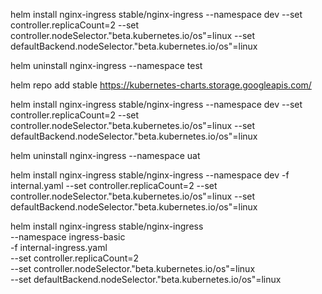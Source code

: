 helm install nginx-ingress stable/nginx-ingress --namespace dev \--set controller.replicaCount=2 \--set controller.nodeSelector."beta\.kubernetes\.io/os"=linux \--set defaultBackend.nodeSelector."beta\.kubernetes\.io/os"=linux

helm uninstall nginx-ingress --namespace test

helm repo add stable https://kubernetes-charts.storage.googleapis.com/

helm install nginx-ingress stable/nginx-ingress --namespace dev  --set controller.replicaCount=2 --set controller.nodeSelector."beta\.kubernetes\.io/os"=linux --set defaultBackend.nodeSelector."beta\.kubernetes\.io/os"=linux

helm uninstall nginx-ingress --namespace uat


helm install nginx-ingress stable/nginx-ingress --namespace dev -f internal.yaml --set controller.replicaCount=2 --set controller.nodeSelector."beta\.kubernetes\.io/os"=linux --set defaultBackend.nodeSelector."beta\.kubernetes\.io/os"=linux

helm install nginx-ingress stable/nginx-ingress \
    --namespace ingress-basic \
    -f internal-ingress.yaml \
    --set controller.replicaCount=2 \
    --set controller.nodeSelector."beta\.kubernetes\.io/os"=linux \
    --set defaultBackend.nodeSelector."beta\.kubernetes\.io/os"=linux
